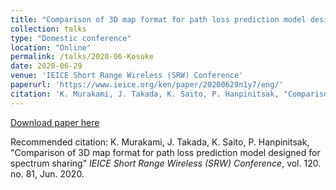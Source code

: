 ```yaml
---
title: "Comparison of 3D map format for path loss prediction model designed for spectrum sharing"
collection: talks
type: "Domestic conference"
location: "Online"
permalink: /talks/2020-06-Kosuke
date: 2020-06-29
venue: 'IEICE Short Range Wireless (SRW) Conference'
paperurl: 'https://www.ieice.org/ken/paper/20200629n1y7/eng/'
citation: 'K. Murakami, J. Takada, K. Saito, P. Hanpinitsak, "Comparison of 3D map format for path loss prediction model designed for spectrum sharing" <i>IEICE Short Range Wireless (SRW) Conference</i>, vol. 120. no. 81, Jun. 2020.'
---
```


[Download paper here](https://www.ieice.org/ken/paper/20200629n1y7/eng/)

Recommended citation: K. Murakami, J. Takada, K. Saito, P. Hanpinitsak, "Comparison of 3D map format for path loss prediction model designed for spectrum sharing" <i>IEICE Short Range Wireless (SRW) Conference</i>, vol. 120. no. 81, Jun. 2020.
